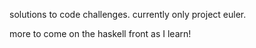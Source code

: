 solutions to code challenges.
currently only project euler.

more to come on the haskell front as I learn!
